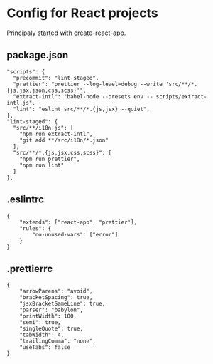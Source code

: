 # Config for React projects
Principaly started with create-react-app.

## package.json
```
"scripts": {
  "precommit": "lint-staged",
  "prettier": "prettier --log-level=debug --write 'src/**/*.{js,jsx,json,css,scss}'",
  "extract-intl": "babel-node --presets env -- scripts/extract-intl.js",
  "lint": "eslint src/**/*.{js,jsx} --quiet",
},
"lint-staged": {
  "src/**/i18n.js": [
    "npm run extract-intl",
    "git add **/src/i18n/*.json"
  ],
  "src/**/*.{js,jsx,css,scss}": [
    "npm run prettier",
    "npm run lint"
  ]
},
```

## .eslintrc
```
{
    "extends": ["react-app", "prettier"],
    "rules": {
        "no-unused-vars": ["error"]
    }
}
```

## .prettierrc
```
{
    "arrowParens": "avoid",
    "bracketSpacing": true,
    "jsxBracketSameLine": true,
    "parser": "babylon",
    "printWidth": 100,
    "semi": true,
    "singleQuote": true,
    "tabWidth": 4,
    "trailingComma": "none",
    "useTabs": false
}
```
